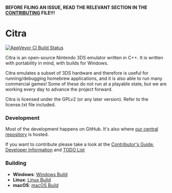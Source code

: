 **BEFORE FILING AN ISSUE, READ THE RELEVANT SECTION IN THE [CONTRIBUTING](https://github.com/valentinvanelslande/citra/blob/master/CONTRIBUTING.md#reporting-issues) FILE!!!**

Citra
==============
[![AppVeyor CI Build Status](https://ci.appveyor.com/api/projects/status/k213m9mio0bhwo6a?svg=true)](https://ci.appveyor.com/project/valentinvanelslande/citra)

Citra is an open-source Nintendo 3DS emulator written in C++. It is written with portability in mind, with builds for Windows.

Citra emulates a subset of 3DS hardware and therefore is useful for running/debugging homebrew applications, and it is also able to run many commercial games! Some of these do not run at a playable state, but we are working every day to advance the project forward.

Citra is licensed under the GPLv2 (or any later version). Refer to the license.txt file included.

### Development

Most of the development happens on GitHub. It's also where [our central repository](https://github.com/valentinvanelslande/citra) is hosted.

If you want to contribute please take a look at the [Contributor's Guide](CONTRIBUTING.md), [Developer Information](https://github.com/valentinvanelslande/citra/wiki/Developer-Information) and [TODO List](https://github.com/valentinvanelslande/citra/wiki/TODO-List)

### Building

* __Windows__: [Windows Build](https://github.com/valentinvanelslande/citra/wiki/Building-For-Windows)
* __Linux__: [Linux Build](https://github.com/valentinvanelslande/citra/wiki/Building-For-Linux)
* __macOS__: [macOS Build](https://github.com/valentinvanelslande/citra/wiki/Building-for-macOS)
